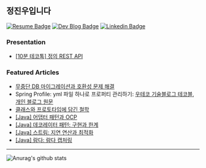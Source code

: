 ## 정진우입니다

[![Resume Badge](https://img.shields.io/badge/-Portfolio-blueviolet)](***REMOVED***)
[![Dev Blog Badge](http://img.shields.io/badge/-Dev%20blog-000000?style=flat-square&logo=github)](https://bugoverdose.github.io/) 
[![Linkedin Badge](https://img.shields.io/badge/-LinkedIn-blue?style=flat-square&logo=Linkedin&logoColor=white)](https://www.linkedin.com/in/jinwoo-jeong-ab284420b/)

### Presentation

- [[10분 테코톡] 정의 REST API](https://www.youtube.com/watch?v=Nxi8Ur89Akw)

### Featured Articles

- [무중단 DB 마이그레이션과 호환성 문제 해결](https://bugoverdose.github.io/development/zero-downtime-deployment-and-compatibility/)
- Spring Profile: yml 파일 하나로 프로퍼티 관리하기: [우테코 기술블로그 테코블](https://tecoble.techcourse.co.kr/post/2022-10-04-active_profiles/), [개인 블로그 원문](https://bugoverdose.github.io/development/spring-profile-and-environment-variables-tutorial/)
- [클래스와 프로토타입에 담긴 철학](https://bugoverdose.github.io/computer-science/class-vs-prototype-philosophy/)
- [[Java] 어댑터 패턴과 OCP](https://bugoverdose.github.io/development/adapter-pattern-and-ocp/)
- [[Java] 데코레이터 패턴: 구현과 한계](https://bugoverdose.github.io/development/decorator-pattern-implementation-and-limitations/)
- [[Java] 스트림: 지연 연산과 최적화](https://bugoverdose.github.io/development/stream-lazy-evaluation/)
- [[Java] 람다: 람다 캡처링](https://bugoverdose.github.io/development/lambda-capturing-and-free-variable/)

---

![Anurag's github stats](https://github-readme-stats.vercel.app/api?username=bugoverdose&count_private=true&show_icons=true)
